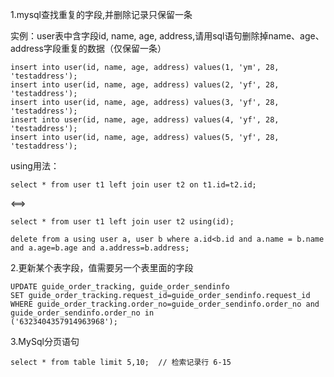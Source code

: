 1.mysql查找重复的字段,并删除记录只保留一条

实例：user表中含字段id, name, age, address,请用sql语句删除掉name、age、address字段重复的数据（仅保留一条）

```mysql
insert into user(id, name, age, address) values(1, 'ym', 28, 'testaddress');
insert into user(id, name, age, address) values(2, 'yf', 28, 'testaddress');
insert into user(id, name, age, address) values(3, 'yf', 28, 'testaddress');
insert into user(id, name, age, address) values(4, 'yf', 28, 'testaddress');
insert into user(id, name, age, address) values(5, 'yf', 28, 'testaddress');
```

using用法：

```mysql
select * from user t1 left join user t2 on t1.id=t2.id;
```

<==>

```mysql
select * from user t1 left join user t2 using(id);
```

```mysql
delete from a using user a, user b where a.id<b.id and a.name = b.name and a.age=b.age and a.address=b.address;
```

2.更新某个表字段，值需要另一个表里面的字段

```mysql
UPDATE guide_order_tracking, guide_order_sendinfo   
SET guide_order_tracking.request_id=guide_order_sendinfo.request_id  
WHERE guide_order_tracking.order_no=guide_order_sendinfo.order_no and guide_order_sendinfo.order_no in
('6323404357914963968');
```

3.MySql分页语句

```mysql
select * from table limit 5,10;  // 检索记录行 6-15
```

